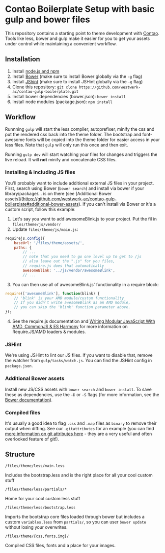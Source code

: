 # Contao Boilerplate Setup with basic gulp and bower files

This repository contains a starting point to theme development with [Contao](https://github.com/contao/core). Tools like less, bower and gulp make it easier for you to get your assets under control while maintaining a convenient workflow.

## Installation

1. Install [node.js and npm](http://nodejs.org/)
2. Install [Bower](http://bower.io) (make sure to install Bower globally via the `-g` flag)
3. Install [JShint](http://www.jshint.com/) (make sure to install JSHint globally via the `-g` flag)
4. Clone this repository: `git clone https://github.com/westwerk-ac/contao-gulp-boilerplate.git`
5. Install bower dependencies (bower.json): `bower install`
6. Install node modules (package.json): `npm install`

## Workflow

Runnning `gulp` will start the less compiler, autoprefixer, minify the css and put the rendered css back into the theme folder. The bootstrap and font-awesome fonts will be copied into the theme folder for easier access in your less files. Note that `gulp` will only run this once and then exit.

Running `gulp dev` will start watching your files for changes and triggers the live reload. It will **not** minify and concatenate CSS files.

### Installing & including JS files

You'll probably want to include additional external JS files in your project. First, search using Bower (`bower search`) and install via bower if your library/package/... is on there (see [Additional Bower assets]/(https://github.com/westwerk-ac/contao-gulp-boilerplate#additional-bower-assets). If you can't install via Bower or it's a custom script, follow this example:

1. Let's say you want to add awesomeBlink.js to your project. Put the fil in `files/theme/js/vendor/`
2. Update `files/theme/js/main.js`:

```js
requirejs.config({
    baseUrl: '/files/theme/assets/',
    paths: {
        // ...
        // note that you need to go one level up to get to /js
        // also leave out the ".js" for you files, 
        // require.js does that automatically
        awesomeBlink: '../js/vendor/awesomeBlink',
        // ...
```

3. You can then use all of awesomeBlink.js' functionality in a require block:

```js
require(['awesomeBlink'], function(blink) {
    // 'blink' is your AMD module/custom functionality
    // If you didn't write awesomeBlink as an AMD module,
    // you can skip the 'blink' function parameter above.
});
```

4. See the require.js documentation and [Writing Modular JavaScript With AMD, CommonJS & ES Harmony](http://addyosmani.com/writing-modular-js/) for more information on Require.JS/AMD loaders & modules.

### JSHint

We're using JSHint to lint our JS files. If you want to disable that, remove the watcher from `gulp/tasks/watch.js`. You can find the JSHint config in `package.json`.

### Additional Bower assets

Install new JS/CSS assets with `bower search` and `bower install`. To save these as dependencies, use the `-D` or `-S` flags (for more information, see the [Bower documentation](http://bower.io/docs/api/#install)). 

### Compiled files

It's usually a good idea to flag `.css` and `.map` files as `binary` to remove their output when diffing. See our `.gitattributes` for an example (you can find [more information on git attributes here](http://git-scm.com/docs/gitattributes) - they are a very useful and often overlooked feature of git!).

## Structure

`/files/theme/less/main.less`

Includes the bootstrap.less and is the right place for all your cool custom stuff

`/files/theme/less/partials/*`

Home for your cool custom less stuff

`/files/theme/less/bootstrap.less`

Imports the bootstrap core files loaded through bower but includes a custom `variables.less` from `partials/`, so you can user `bower update` without losing your overwrites.  

`/files/theme/{css,fonts,img}/`

Compiled CSS files, fonts and a place for your images.

